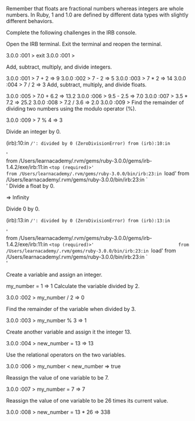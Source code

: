 Remember that floats are fractional numbers whereas integers are whole numbers. In Ruby, 1 and 1.0 are defined by different data types with slightly different behaviors.

Complete the following challenges in the IRB console.

Open the IRB terminal. Exit the terminal and reopen the terminal.

3.0.0 :001 > exit
3.0.0 :001 >

Add, subtract, multiply, and divide integers.

3.0.0 :001 > 7 + 2
 => 9 
3.0.0 :002 > 7 - 2
 => 5 
3.0.0 :003 > 7 * 2
 => 14 
3.0.0 :004 > 7 / 2
 => 3 
Add, subtract, multiply, and divide floats.

3.0.0 :005 > 7.0 + 6.2
 => 13.2 
3.0.0 :006 > 9.5 - 2.5
 => 7.0 
3.0.0 :007 > 3.5 * 7.2
 => 25.2 
3.0.0 :008 > 7.2 / 3.6
 => 2.0 
3.0.0 :009 > 
Find the remainder of dividing two numbers using the modulo operator (%).


3.0.0 :009 > 7 % 4
 => 3 

Divide an integer by 0.

(irb):10:in `/': divided by 0 (ZeroDivisionError)
        from (irb):10:in `<main>'                                      
        from /Users/learnacademy/.rvm/gems/ruby-3.0.0/gems/irb-1.4.2/exe/irb:11:in `<top (required)>'                                                       
        from /Users/learnacademy/.rvm/gems/ruby-3.0.0/bin/irb:23:in `load'
        from /Users/learnacademy/.rvm/gems/ruby-3.0.0/bin/irb:23:in `<main>'
Divide a float by 0.
 
 => Infinity

Divide 0 by 0.

(irb):13:in `/': divided by 0 (ZeroDivisionError)
        from (irb):13:in `<main>'                 
        from /Users/learnacademy/.rvm/gems/ruby-3.0.0/gems/irb-1.4.2/exe/irb:11:in `<top (required)>'                               
        from /Users/learnacademy/.rvm/gems/ruby-3.0.0/bin/irb:23:in `load'
        from /Users/learnacademy/.rvm/gems/ruby-3.0.0/bin/irb:23:in `<main>'

Create a variable and assign an integer.

my_number = 1
 => 1 
Calculate the variable divided by 2.

3.0.0 :002 > my_number / 2
 => 0 

Find the remainder of the variable when divided by 3.

3.0.0 :003 > my_number % 3
 => 1 

Create another variable and assign it the integer 13.

3.0.0 :004 > new_number = 13
 => 13 

Use the relational operators on the two variables.

3.0.0 :006 > my_number < new_number
 => true 

Reassign the value of one variable to be 7.

3.0.0 :007 > my_number = 7
 => 7 

Reassign the value of one variable to be 26 times its current value.

3.0.0 :008 > new_number = 13 * 26
 => 338 

